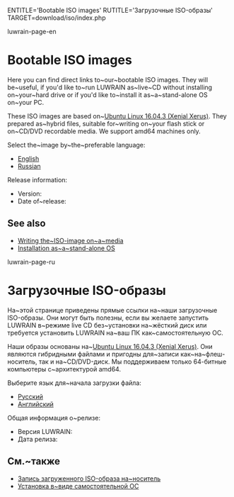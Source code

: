 
ENTITLE='Bootable ISO images'
RUTITLE='Загрузочные ISO-образы'
TARGET=download/iso/index.php

luwrain-page-en

# Bootable ISO images

Here you can find direct links to~our~bootable ISO images.
They will be~useful, if you'd like to~run LUWRAIN as~live~CD without installing  on~your~hard drive 
or if you'd like to~install it as~a~stand-alone OS on~your PC.

These ISO images are based on~[Ubuntu Linux 16.04.3 (Xenial Xerus)](https://wiki.ubuntu.com/XenialXerus/ReleaseNotes).
They prepared as~hybrid files, suitable for~writing 
on~your flash stick or on~CD/DVD recordable media.
We support amd64 machines only.

Select the~image by~the~preferable language:

* <a href="http://download.luwrain.org/iso/luwrain-en-amd64-<?php echo lwr_version_iso();?>.iso">English</a>
* <a href="http://download.luwrain.org/iso/luwrain-ru-amd64-<?php echo lwr_version_iso();?>.iso">Russian</a>

Release information:

* Version: <?php echo lwr_version_iso();?>
* Date of~release: <?php echo lwr_release_date_iso_en();?>

## See also

* [Writing the~ISO-image on~a~media](local:writing/)
* [Installation as~a~stand-alone OS](local:/doc/user/installation/iso/)

luwrain-page-ru

# Загрузочные ISO-образы 

На~этой странице приведены прямые ссылки на~наши загрузочные ISO-образы.
Они могут быть полезны, если вы желаете запустить LUWRAIN в~режиме live CD без~установки на~жёсткий диск 
или требуется установить LUWRAIN на~ваш ПК как~самостоятельную ОС.

Наши образы основаны на~[Ubuntu Linux 16.04.3 (Xenial Xerus)](https://wiki.ubuntu.com/XenialXerus/ReleaseNotes).
Они являются гибридными файлами и пригодны для~записи как~на~флеш-носитель,
так и на~CD/DVD-диск.
Мы поддерживаем только 64-битные компьютеры с~архитектурой amd64.

Выберите язык для~начала загрузки файла:

* <a href="http://download.luwrain.org/iso/luwrain-ru-amd64-<?php echo lwr_version_iso();?>.iso">Русский</a>
* <a href="http://download.luwrain.org/iso/luwrain-en-amd64-<?php echo lwr_version_iso();?>.iso">Английский</a>

Общая информация о~релизе:

* Версия LUWRAIN: <?php echo lwr_version_iso();?>
* Дата релиза: <?php echo lwr_release_date_iso_ru();?>

## См.~также

* [Запись загруженного ISO-образа на~носитель](local:writing/)
* [Установка в~виде самостоятельной ОС](local:/doc/user/installation/iso/)
